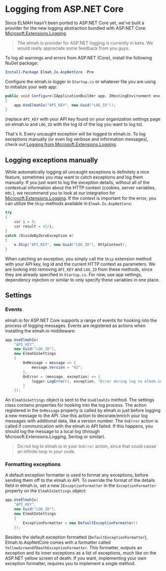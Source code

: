 # Logging from ASP.NET Core

Since ELMAH hasn't been ported to ASP.NET Core yet, we've built a provider for the new logging abstraction bundled with ASP.NET Core: [Microsoft.Extensions.Logging](https://github.com/aspnet/Logging).

> The elmah.io provider for ASP.NET logging is currently in beta. We would really appreciate some feedback from you guys.

To log all warnings and errors from ASP.NET (Core), install the following NuGet package:

```powershell
Install-Package Elmah.Io.AspNetCore -Pre
```

Configure the elmah.io logger in `Startup.cs` or whatever file you are using to initialize your web app:

```csharp
public void Configure(IApplicationBuilder app, IHostingEnvironment env, ILoggerFactory fac)
{
    app.UseElmahIo("API_KEY", new Guid("LOG_ID"));
}
```

(replace `API_KEY` with your API key found on your organization settings page on elmah.io and `LOG_ID` with the log Id of the log you want to log to).

That's it. Every uncaught exception will be logged to elmah.io. To log exceptions manually (or even log verbose and information messages), check out [Logging from Microsoft.Extensions.Logging](http://docs.elmah.io/logging-to-elmah-io-from-microsoft-extensions-logging/).

## Logging exceptions manually

While automatically logging all uncaught exceptions is definitely a nice feature, sometimes you may want to catch exceptions and log them manually. If you just want to log the exception details, without all of the contextual information about the HTTP context (cookies, server variables, etc.), we recommend you to look at our integration for [Microsoft.Extensions.Logging](http://docs.elmah.io/logging-to-elmah-io-from-microsoft-extensions-logging/). If the context is important for the error, you can utilize the `Ship`-methods available in `Elmah.Io.AspNetCore`:

```csharp
try
{
    var i = 0;
    var result = 42/i;
}
catch (DivideByZeroException e)
{
    e.Ship("API_KEY", new Guid("LOG_ID"), HttpContext);
}
```

When catching an exception, you simply call the `Ship` extension method with your API key, log id and the current HTTP context as parameters. We are looking into removing `API_KEY` and `LOG_ID` from these methods, since they are already specified in `Startup.cs`. For now, use app settings, dependency injection or similar to only specify these variables in one place.

## Settings

### Events

elmah.io for ASP.NET Core supports a range of events for hooking into the process of logging messages. Events are registered as actions when installing the elmah.io middleware:

```csharp
app.UseElmahIo(
    "API_KEY", 
    new Guid("LOG_ID"), 
    new ElmahIoSettings
    {
        OnMessage = message => {
            message.Version = "42";
        },
        OnError = (message, exception) => {
            logger.LogError(1, exception, "Error during log to elmah.io");
        }
    });
```

An `ElmahIoSettings` object is sent to the `UseElmahIo` method. The settings class contains properties for hooking into the log process. The action registered in the `OnMessage` property is called by elmah.io just before logging a new message to the API. Use this action to decorate/enrich your log messages with additional data, like a version number. The `OnError` action is called if communication with the elmah.io API failed. If this happens, you should log the message to a local log (through Microsoft.Extensions.Logging, Serilog or similar).

> Do not log to elmah.io in your `OnError` action, since that could cause an infinite loop in your code.

### Formatting exceptions

A default exception formatter is used to format any exceptions, before sending them off to the elmah.io API. To override the format of the details field in elmah.io, set a new `IExceptionFormatter` in the `ExceptionFormatter` property on the `ElmahIoSettings` object:

```csharp
app.UseElmahIo(
    "API_KEY", 
    new Guid("LOG_ID"), 
    new ElmahIoSettings
    {
        ExceptionFormatter = new DefaultExceptionFormatter()
    });
```

Besides the default exception formatted (`DefaultExceptionFormatter`), Elmah.Io.AspNetCore comes with a formatter called `YellowScreenOfDeathExceptionFormatter`. This formatter, outputs an exception and its inner exceptions as a list of exceptions, much like on the ASP.NET yellow screen of death. If you want, implementing your own exception formatter, requires you to implement a single method.